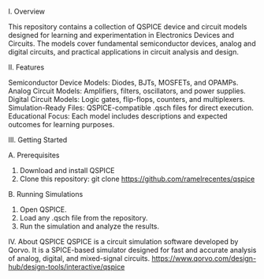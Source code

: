 I. Overview

This repository contains a collection of QSPICE device and circuit models designed for learning and experimentation in Electronics Devices and Circuits. 
The models cover fundamental semiconductor devices, analog and digital circuits, and practical applications in circuit analysis and design.


II. Features

Semiconductor Device Models: Diodes, BJTs, MOSFETs, and OPAMPs.
Analog Circuit Models: Amplifiers, filters, oscillators, and power supplies.
Digital Circuit Models: Logic gates, flip-flops, counters, and multiplexers.
Simulation-Ready Files: QSPICE-compatible .qsch files for direct execution.
Educational Focus: Each model includes descriptions and expected outcomes for learning purposes.

III. Getting Started

A. Prerequisites
1. Download and install QSPICE
2. Clone this repository:
git clone https://github.com/ramelrecentes/qspice

B. Running Simulations

1. Open QSPICE.
2. Load any .qsch file from the repository.
3. Run the simulation and analyze the results.

IV. About QSPICE 
QSPICE is a circuit simulation software developed by Qorvo. It is a SPICE-based simulator designed for fast and accurate analysis of analog, digital, and mixed-signal circuits.
https://www.qorvo.com/design-hub/design-tools/interactive/qspice


